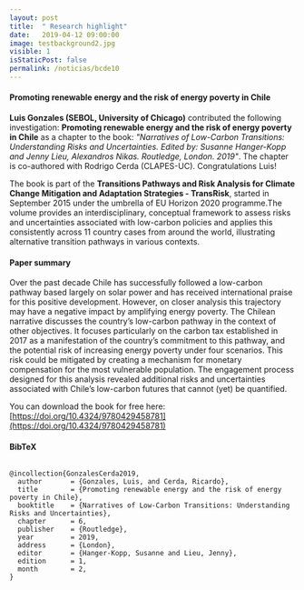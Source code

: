 ```yaml
---
layout: post
title:  " Research highlight"
date:   2019-04-12 09:00:00
image: testbackground2.jpg
visible: 1
isStaticPost: false
permalink: /noticias/bcde10
---
```


#### Promoting renewable energy and the risk of energy poverty in Chile

**Luis Gonzales (SEBOL, University of Chicago)** contributed the following investigation: **Promoting renewable energy and the risk of energy poverty in Chile** as a chapter to the book: *"Narratives of Low-Carbon Transitions: Understanding Risks and Uncertainties. Edited by: Susanne Hanger-Kopp and Jenny Lieu, Alexandros Nikas. Routledge, London. 2019"*. The chapter is co-authored with Rodrigo Cerda (CLAPES-UC). Congratulations  Luis!

The book is part of the **Transitions Pathways and Risk Analysis for Climate Change Mitigation and Adaptation Strategies - TransRisk**, started in September 2015 under the umbrella of EU Horizon 2020 programme.The volume provides an interdisciplinary, conceptual framework to assess risks and uncertainties associated with low-carbon policies and applies this consistently across 11 country cases from around the world, illustrating alternative transition pathways in various contexts.


#### Paper summary

Over the past decade Chile has successfully followed a low-carbon pathway based largely on solar power and has received international praise for this positive development. However, on closer analysis this trajectory may have a negative impact by amplifying energy poverty. The Chilean narrative discusses the country’s low-carbon pathway in the context of other objectives. It focuses particularly on the carbon tax established in 2017 as a manifestation of the country’s commitment to this pathway, and the potential risk of increasing energy poverty under four scenarios. This risk could be mitigated by creating a mechanism for monetary compensation for the most vulnerable population. The engagement process designed for this analysis revealed additional risks and uncertainties associated with Chile’s low-carbon futures that cannot (yet) be quantified.

You can download the book for free here: [https://doi.org/10.4324/9780429458781](https://doi.org/10.4324/9780429458781)

<!-- ![image-title-here](/img/posts/johanna.png){:class="img-responsive"} -->
<h4 id="bibtex">BibTeX</h4>

<div class="highlighter-rouge"><div class="highlight"><pre class="highlight"><code>
@incollection{GonzalesCerda2019,
  author       = {Gonzales, Luis, and Cerda, Ricardo},
  title        = {Promoting renewable energy and the risk of energy poverty in Chile},
  booktitle    = {Narratives of Low-Carbon Transitions: Understanding Risks and Uncertainties},
  chapter      = 6,
  publisher    = {Routledge},
  year         = 2019,
  address      = {London},
  editor       = {Hanger-Kopp, Susanne and Lieu, Jenny},
  edition      = 1,
  month        = 2,
}
</code></pre></div></div>
